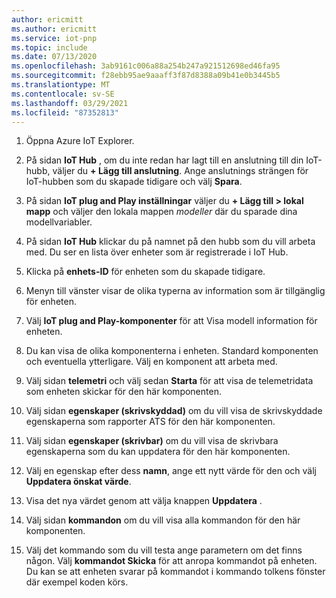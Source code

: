 ```yaml
---
author: ericmitt
ms.author: ericmitt
ms.service: iot-pnp
ms.topic: include
ms.date: 07/13/2020
ms.openlocfilehash: 3ab9161c006a88a254b247a921512698ed46fa95
ms.sourcegitcommit: f28ebb95ae9aaaff3f87d8388a09b41e0b3445b5
ms.translationtype: MT
ms.contentlocale: sv-SE
ms.lasthandoff: 03/29/2021
ms.locfileid: "87352813"
---
```

1. Öppna Azure IoT Explorer.

1. På sidan **IoT Hub** , om du inte redan har lagt till en anslutning till din IoT-hubb, väljer du **+ Lägg till anslutning**. Ange anslutnings strängen för IoT-hubben som du skapade tidigare och välj **Spara**.

1. På sidan **IoT plug and Play inställningar** väljer du **+ Lägg till > lokal mapp** och väljer den lokala mappen *modeller* där du sparade dina modellvariabler.

1. På sidan **IoT Hub** klickar du på namnet på den hubb som du vill arbeta med. Du ser en lista över enheter som är registrerade i IoT Hub.

1. Klicka på **enhets-ID** för enheten som du skapade tidigare.

1. Menyn till vänster visar de olika typerna av information som är tillgänglig för enheten.

1. Välj **IoT plug and Play-komponenter** för att Visa modell information för enheten.

1. Du kan visa de olika komponenterna i enheten. Standard komponenten och eventuella ytterligare. Välj en komponent att arbeta med.

1. Välj sidan **telemetri** och välj sedan **Starta** för att visa de telemetridata som enheten skickar för den här komponenten.

1. Välj sidan **egenskaper (skrivskyddad)** om du vill visa de skrivskyddade egenskaperna som rapporter ATS för den här komponenten.

1. Välj sidan **egenskaper (skrivbar)** om du vill visa de skrivbara egenskaperna som du kan uppdatera för den här komponenten.

1. Välj en egenskap efter dess **namn**, ange ett nytt värde för den och välj **Uppdatera önskat värde**.

1. Visa det nya värdet genom att välja knappen **Uppdatera** .

1. Välj sidan **kommandon** om du vill visa alla kommandon för den här komponenten.

1. Välj det kommando som du vill testa ange parametern om det finns någon. Välj **kommandot Skicka** för att anropa kommandot på enheten. Du kan se att enheten svarar på kommandot i kommando tolkens fönster där exempel koden körs.
